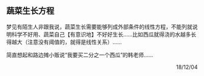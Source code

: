 ## 蔬菜生长方程

梦见有陌生人非跟我说，蔬菜生长需要能够列成外部条件的线性方程，不能列就说明科学不好用、蔬菜自己【有意识地】不好好生长……比如西瓜就得浇的水越多长得越大（注意没有阈值的，就得是线性关系）……

简直想起和路边摊小贩说“我要买二分之一个西瓜”的韩老师……

<p align="right">18/12/04</p>